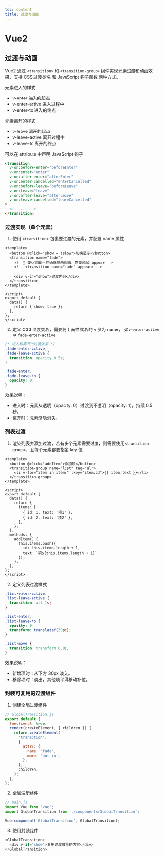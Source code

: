 ```yaml
---
toc: content
title: 过渡与动画
---
```


# Vue2

## 过渡与动画

Vue2 通过 `<transition>` 和 `<transition-group>` 组件实现元素过渡和动画效果，支持 CSS 过渡类名 和 JavaScript 钩子函数 两种方式。

元素进入的样式

- v-enter 进入的起点
- v-enter-active 进入过程中
- v-enter-to 进入的终点

元素离开的样式

- v-leave 离开的起点
- v-leave-active 离开过程中
- v-leave-to 离开的终点

可以在 attribute 中声明 JavaScript 钩子

```html
<transition
  v-on:before-enter="beforeEnter"
  v-on:enter="enter"
  v-on:after-enter="afterEnter"
  v-on:enter-cancelled="enterCancelled"
  v-on:before-leave="beforeLeave"
  v-on:leave="leave"
  v-on:after-leave="afterLeave"
  v-on:leave-cancelled="leaveCancelled"
>
  <!-- ... -->
</transition>
```

### 过渡实现（单个元素）

1. 使用 `<transition>` 包裹要过渡的元素，并配置 name 属性

```vue
<template>
  <button @click="show = !show">切换显示</button>
  <transition name="fade">
    <!--🔴 要让页面一开始就显示动画，需要添加 appear -->
    <!-- <transition name="fade" appear> -->

    <div v-if="show">过渡内容</div>
  </transition>
</template>

<script>
export default {
  data() {
    return { show: true };
  },
};
</script>
```

2. 定义 CSS 过渡类名，需要将上面样式名的 v 换为 name， 如`v-enter-active` => `fade-enter-active`

```css
/* 进入和离开的过渡效果 */
.fade-enter-active,
.fade-leave-active {
  transition: opacity 0.5s;
}

.fade-enter,
.fade-leave-to {
  opacity: 0;
}
```

效果说明：

- 进入时：元素从透明（opacity: 0）过渡到不透明（opacity: 1），持续 0.5 秒。
- 离开时：元素渐隐消失。

### 列表过渡

1. 渲染列表并添加过渡，若有多个元素需要过度，则需要使用`<transition-group>`，且每个元素都要指定 key 值

```vue
<template>
  <button @click="addItem">添加项</button>
  <transition-group name="list" tag="ul">
    <li v-for="item in items" :key="item.id">{{ item.text }}</li>
  </transition-group>
</template>

<script>
export default {
  data() {
    return {
      items: [
        { id: 1, text: '项1' },
        { id: 2, text: '项2' },
      ],
    };
  },
  methods: {
    addItem() {
      this.items.push({
        id: this.items.length + 1,
        text: `项${this.items.length + 1}`,
      });
    },
  },
};
</script>
```

2. 定义列表过渡样式

```css
.list-enter-active,
.list-leave-active {
  transition: all 1s;
}

.list-enter,
.list-leave-to {
  opacity: 0;
  transform: translateY(30px);
}

.list-move {
  transition: transform 0.8s;
}
```

效果说明：

- 新增项时：从下方 30px 淡入。
- 移除项时：淡出，其他项平滑移动补位。

### 封装可复用的过渡组件

1. 创建全局过渡组件

```javascript
// GlobalTransition.js
export default {
  functional: true,
  render(createElement, { children }) {
    return createElement(
      'transition',
      {
        attrs: {
          name: 'fade',
          mode: 'out-in',
        },
      },
      children,
    );
  },
};
```

2. 全局注册组件

```js
// main.js
import Vue from 'vue';
import GlobalTransition from './components/GlobalTransition';

Vue.component('GlobalTransition', GlobalTransition);
```

3. 使用封装组件

```js
<GlobalTransition>
  <div v-if="show">复用过渡效果的内容</div>
</GlobalTransition>
```
